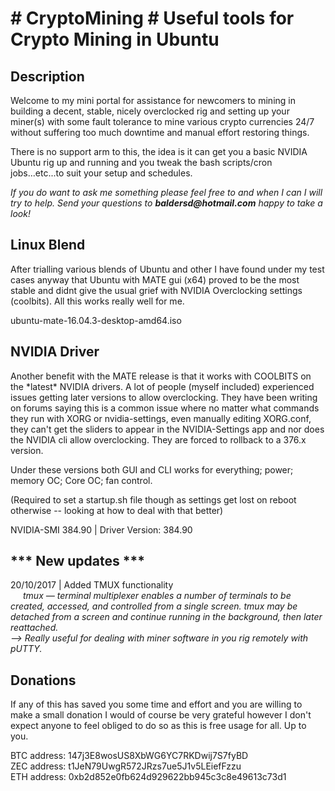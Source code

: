 
<h1># CryptoMining # Useful tools for Crypto Mining in Ubuntu</h1>
<h2>Description</h2>
<p>Welcome to my mini portal for assistance for newcomers to mining in building a decent, stable, nicely overclocked rig and setting up your miner(s) with some fault tolerance to mine various crypto currencies 24/7 without suffering too much downtime and manual effort restoring things.  
</p>
<p>There is no support arm to this, the idea is it can get you a basic NVIDIA Ubuntu rig up and running and you tweak the bash scripts/cron jobs...etc...to suit your setup and schedules.</p>
<p><i>If you do want to ask me something please feel free to and when I can I will try to help. Send your questions to <strong>baldersd@hotmail.com</strong> happy to take a look!</i></p>
<h2>Linux Blend</h2>
<p>After trialling various blends of Ubuntu and other I have found under my test cases anyway that Ubuntu with MATE gui (x64) proved to be the most stable and didnt give the usual grief with NVIDIA Overclocking settings (coolbits). All this works really well for me.
</p>
<p>ubuntu-mate-16.04.3-desktop-amd64.iso</p>
<h2>NVIDIA Driver</h2>
<p>Another benefit with the MATE release is that it works with COOLBITS on the *latest* NVIDIA drivers. A lot of people (myself included) experienced issues getting later versions to allow overclocking. They have been writing on forums saying this is a common issue where no matter what commands they run with XORG or nvidia-settings, even manually editing XORG.conf, they can't get the sliders to appear in the NVIDIA-Settings app and nor does the NVIDIA cli allow overclocking. They are forced to rollback to a 376.x version.
</p>
<p>Under these versions both GUI and CLI works for everything; power; memory OC; Core OC; fan control.</p>
<p>(Required to set a startup.sh file though as settings get lost on reboot otherwise -- looking at how to deal with that better)</p>
<p>NVIDIA-SMI 384.90 | Driver Version: 384.90  </p>
<h2>*** New updates ***</h2>
<p>20/10/2017 | Added TMUX functionality<br/>
  <i style='padding-left:20px;'>
   tmux — terminal multiplexer enables a number of terminals to be
     created, accessed, and controlled from a single screen.  tmux may be
     detached from a screen and continue running in the background, then later
     reattached. <br/> --&gt; Really useful for dealing with miner software in you rig remotely with pUTTY.
  </i>
</p>
<h2>Donations</h2>
<p>If any of this has saved you some time and effort and you are willing to make a small donation I would of course be very grateful however I don't expect anyone to feel obliged to do so as this is free usage for all. Up to you.</p>
<p>
BTC address: 147j3E8wosUS8XbWG6YC7RKDwij7S7fyBD<br/>
ZEC address: t1JeN79UwgR572JRzs7ue5J1v5LEiefFzzu<br/>
ETH address: 0xb2d852e0fb624d929622bb945c3c8e49613c73d1<br/>
</p>
